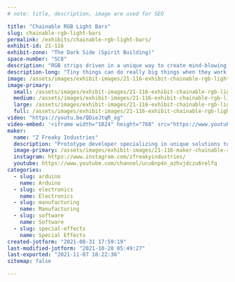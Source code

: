 ```yaml
---
# note: title, description, image are used for SEO

title: "Chainable RGB Light Bars"
slug: chainable-rgb-light-bars
permalink: /exhibits/chainable-rgb-light-bars/
exhibit-id: 21-116
exhibit-zone: "The Dark Side (Spirit Building)"
space-number: "SC8"
description: "RGB strips driven in a unique way to create mind-blowing decorative lighting fixtures."
description-long: "Tiny things can do really big things when they work together. These RGB bars are being driven buy a uniquely designed driver board that allows chainable, easy to manage constructions. A few assemblies will be presented to demonstrate the applications of these driver boards."
image: /assets/images/exhibit-images/21-116-exhibit-chainable-rgb-light-bars-thumbnail-large.png
image-primary: 
  small: /assets/images/exhibit-images/21-116-exhibit-chainable-rgb-light-bars-thumbnail-small.png
  medium: /assets/images/exhibit-images/21-116-exhibit-chainable-rgb-light-bars-thumbnail-medium.png
  large: /assets/images/exhibit-images/21-116-exhibit-chainable-rgb-light-bars-thumbnail-large.png
  full: /assets/images/exhibit-images/21-116-exhibit-chainable-rgb-light-bars-thumbnail-full.png
video: "https://youtu.be/QDieJtqR_og"
video-embed: '<iframe width="1024" height="768" src="https://www.youtube.com/embed/QDieJtqR_og?feature=oembed" frameborder="0" allow="accelerometer; autoplay; clipboard-write; encrypted-media; gyroscope; picture-in-picture" allowfullscreen></iframe>'
maker: 
  name: "Z Freaky Industries"
  description: "Prototype developer specializing in unique solutions to unique applications, especially with embedded addressable LED array drivers."
  image-primary: /assets/images/exhibit-images/21-116-maker-chainable-rgb-light-bars-z-freaky-industries-retrov-11p-medium.png
  instagram: https://www.instagram.com/zfreakyindustries/
  youtube: https://www.youtube.com/channel/ucu6np4n_azhvjdczu6relfq
categories: 
  - slug: arduino
    name: Arduino
  - slug: electronics
    name: Electronics
  - slug: manufacturing
    name: Manufacturing
  - slug: software
    name: Software
  - slug: special-effects
    name: Special Effects
created-jotform: "2021-08-31 17:59:19"
last-modified-jotform: "2021-10-28 05:49:27"
last-exported: "2021-11-07 18:22:36"
sitemap: false

---
```

